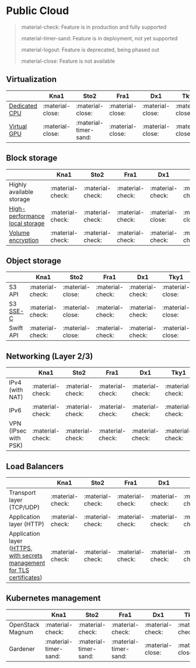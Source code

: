 # Public Cloud

> :material-check: Feature is in production and fully supported
>
> :material-timer-sand: Feature is in deployment, not yet supported
>
> :material-logout: Feature is deprecated, being phased out
>
> :material-close: Feature is not available

## Virtualization

|                                               | Kna1             | Sto2                  | Fra1             | Dx1              | Tky1             |
| -------------                                 | ---------------- | --------------------- | ---------------- | ---------------- | ---------------- |
| [Dedicated CPU](../../flavors/#compute-tiers) | :material-close: | :material-close:      | :material-close: | :material-close: | :material-close: |
| [Virtual GPU](../../flavors/#compute-tiers)   | :material-close: | :material-timer-sand: | :material-close: | :material-close: | :material-close: |


## Block storage

|                                                                 | Kna1             | Sto2             | Fra1             | Dx1              | Tky1             |
| ------------------------------                                  | ---------------- | ---------------- | ---------------- | ---------------- | ---------------- |
| Highly available storage                                        | :material-check: | :material-check: | :material-check: | :material-check: | :material-check: |
| [High-performance local storage](../../flavors/#compute-tiers)  | :material-check: | :material-check: | :material-check: | :material-close: | :material-close: |
| [Volume encryption](/howto/openstack/cinder/encrypted-volumes/) | :material-check: | :material-check: | :material-check: | :material-check: | :material-check: |



## Object storage

|                                             | Kna1             | Sto2             | Fra1             | Dx1              | Tky1             |
| ------------------------------              | ---------------- | ---------------- | ---------------- | ---------------- | ---------------- |
| S3 API                                      | :material-check: | :material-close: | :material-check: | :material-check: | :material-close: |
| S3 [SSE-C](/howto/object-storage/s3/sse-c/) | :material-check: | :material-close: | :material-check: | :material-check: | :material-close: |
| Swift API                                   | :material-check: | :material-close: | :material-check: | :material-check: | :material-close: |


## Networking (Layer 2/3)

|                      | Kna1             | Sto2             | Fra1             | Dx1              | Tky1             |
| -------------------- | ---------------- | ---------------- | ---------------- | ---------------- | ---------------- |
| IPv4 (with NAT)      | :material-check: | :material-check: | :material-check: | :material-check: | :material-check: |
| IPv6                 | :material-check: | :material-check: | :material-check: | :material-check: | :material-check: |
| VPN (IPsec with PSK) | :material-check: | :material-check: | :material-check: | :material-check: | :material-check: |


## Load Balancers 

|                                                                                                             | Kna1             | Sto2             | Fra1             | Dx1              | Tky1             |
| --------------------------------------------------------------------                                        | ---------------- | ---------------- | ---------------- | ---------------- | ---------------- |
| Transport layer (TCP/UDP)                                                                                   | :material-check: | :material-check: | :material-check: | :material-check: | :material-check: |
| Application layer (HTTP)                                                                                    | :material-check: | :material-check: | :material-check: | :material-check: | :material-check: |
| Application layer ([HTTPS, with secrets management for TLS certificates](/howto/openstack/octavia/tls-lb/)) | :material-check: | :material-check: | :material-check: | :material-check: | :material-check: |


## Kubernetes management

|                   | Kna1                  | Sto2                  | Fra1                  | Dx1              | Tky1             |
| ----------------- | ----------------      | ----------------      | ----------------      | ---------------- | ---------------- |
| OpenStack Magnum  | :material-check:      | :material-check:      | :material-check:      | :material-check: | :material-check: |
| Gardener          | :material-timer-sand: | :material-timer-sand: | :material-timer-sand: | :material-close: | :material-close: |
